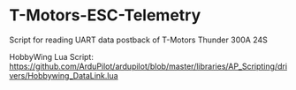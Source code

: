 # T-Motors-ESC-Telemetry
Script for reading UART data postback of T-Motors Thunder 300A 24S

HobbyWing Lua Script: https://github.com/ArduPilot/ardupilot/blob/master/libraries/AP_Scripting/drivers/Hobbywing_DataLink.lua

